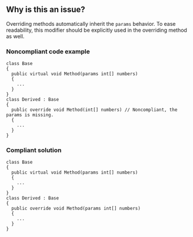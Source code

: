 ## Why is this an issue?

Overriding methods automatically inherit the `params` behavior. To ease readability, this modifier should be explicitly used in the
overriding method as well.

### Noncompliant code example

    class Base
    {
      public virtual void Method(params int[] numbers)
      {
        ...
      }
    }
    class Derived : Base
    {
      public override void Method(int[] numbers) // Noncompliant, the params is missing.
      {
        ...
      }
    }

### Compliant solution

    class Base
    {
      public virtual void Method(params int[] numbers)
      {
        ...
      }
    }
    class Derived : Base
    {
      public override void Method(params int[] numbers)
      {
        ...
      }
    }
